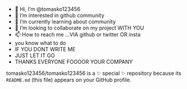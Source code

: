 - 👋 Hi, I’m @tomasko123456
- 👀 I’m interested in github community 
- 🌱 I’m currently learning about community
- 💞️ I’m looking to collaborate on my project WITH YOU 
- 📫 How to reach me ...VIA github or twitter OR insta
- you know what to do
- IF YOU DONT WRITE ME
- JUST LET IT GO
- THANKS EVERYONE FOOOOR YOUR COMPANY 

tomasko123456/tomasko123456 is a ✨ special ✨ repository because its `README.md` (this file) appears on your GitHub profile.
